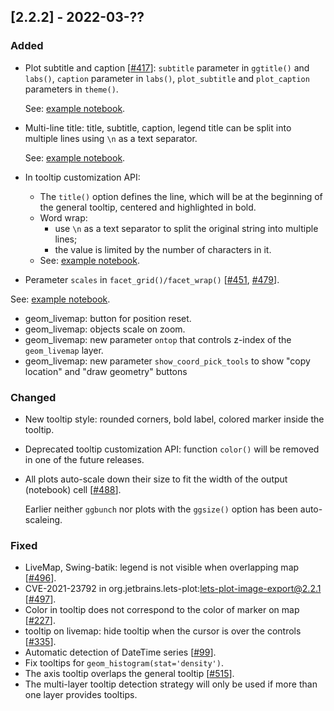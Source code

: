 ## [2.2.2] - 2022-03-??

### Added

- Plot subtitle and caption   [[#417](https://github.com/JetBrains/lets-plot/issues/417)]: 
  `subtitle` parameter in `ggtitle()` and `labs()`, 
  `caption` parameter in `labs()`, 
  `plot_subtitle` and `plot_caption` parameters in `theme()`. 

  See: [example notebook](https://nbviewer.jupyter.org/github/JetBrains/lets-plot/blob/master/docs/f-22-02/notebooks/title_subtitle_caption.ipynb).

- Multi-line title: title, subtitle, caption, legend title can be split into multiple lines using `\n` as a text separator.
    
  See: [example notebook](https://nbviewer.jupyter.org/github/JetBrains/lets-plot/blob/master/docs/f-22-02/notebooks/title_subtitle_caption.ipynb).

- In tooltip customization API:
  - The `title()` option defines the line, which will be at the beginning of the general tooltip, centered and highlighted in bold.
  - Word wrap:
      - use `\n` as a text separator to split the original string into multiple lines;
      - the value is limited by the number of characters in it.
  - See: [example notebook](https://nbviewer.jupyter.org/github/JetBrains/lets-plot/blob/master/docs/f-22-02/notebooks/tooltip_title.ipynb).

- Perameter `scales` in `facet_grid()/facet_wrap()` [[#451](https://github.com/JetBrains/lets-plot/issues/451), 
[#479](https://github.com/JetBrains/lets-plot/issues/479)].

See: [example notebook](https://nbviewer.jupyter.org/github/JetBrains/lets-plot/blob/master/docs/f-22-02/notebooks/facets_free_scales.ipynb).

- geom_livemap: button for position reset.
- geom_livemap: objects scale on zoom.
- geom_livemap: new parameter `ontop` that controls z-index of the `geom_livemap` layer.
- geom_livemap: new parameter `show_coord_pick_tools` to show "copy location" and "draw geometry" buttons

### Changed

- New tooltip style: rounded corners, bold label, colored marker inside the tooltip.
- Deprecated tooltip customization API:
  function `color()` will be removed in one of the future releases.
- All plots auto-scale down their size to fit the width of the output (notebook) cell [[#488](https://github.com/JetBrains/lets-plot/issues/488)].

  Earlier neither `ggbunch` nor plots with the `ggsize()` option has been auto-scaleing.

### Fixed

- LiveMap, Swing-batik: legend is not visible when overlapping map [[#496](https://github.com/JetBrains/lets-plot/issues/496)].
- CVE-2021-23792 in org.jetbrains.lets-plot:lets-plot-image-export@2.2.1 [[#497](https://github.com/JetBrains/lets-plot/issues/497)].
- Color in tooltip does not correspond to the color of marker on map [[#227](https://github.com/JetBrains/lets-plot/issues/227)].
- tooltip on livemap: hide tooltip when the cursor is over the controls [[#335](https://github.com/JetBrains/lets-plot/issues/335)].
- Automatic detection of DateTime series [[#99](https://github.com/JetBrains/lets-plot-kotlin/issues/99)].
- Fix tooltips for `geom_histogram(stat='density')`.
- The axis tooltip overlaps the general tooltip [[#515](https://github.com/JetBrains/lets-plot/issues/515)].
- The multi-layer tooltip detection strategy will only be used if more than one layer provides tooltips.